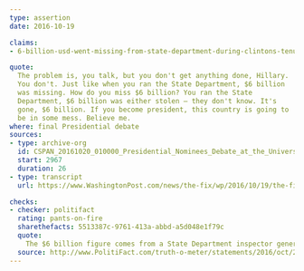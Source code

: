 ```yaml
---
type: assertion
date: 2016-10-19

claims:
- 6-billion-usd-went-missing-from-state-department-during-clintons-tenure

quote:
  The problem is, you talk, but you don't get anything done, Hillary.
  You don't. Just like when you ran the State Department, $6 billion
  was missing. How do you miss $6 billion? You ran the State
  Department, $6 billion was either stolen — they don't know. It's
  gone, $6 billion. If you become president, this country is going to
  be in some mess. Believe me.
where: final Presidential debate
sources:
- type: archive-org
  id: CSPAN_20161020_010000_Presidential_Nominees_Debate_at_the_University_of_Nevada
  start: 2967
  duration: 26
- type: transcript
  url: https://www.WashingtonPost.com/news/the-fix/wp/2016/10/19/the-final-trump-clinton-debate-transcript-annotated/

checks:
- checker: politifact
  rating: pants-on-fire
  sharethefacts: 5513387c-9761-413a-abbd-a5d048e1f79c
  quote:
    The $6 billion figure comes from a State Department inspector general report that found paperwork for various contracts had been mismanaged. The $6 billion was not missing or stolen — it had been doled out in a number of contracts — but the paperwork was missing.
  source: http://www.PolitiFact.com/truth-o-meter/statements/2016/oct/20/donald-trump/trump-wrongly-says-6-billion-went-missing-state-de/
---
```

